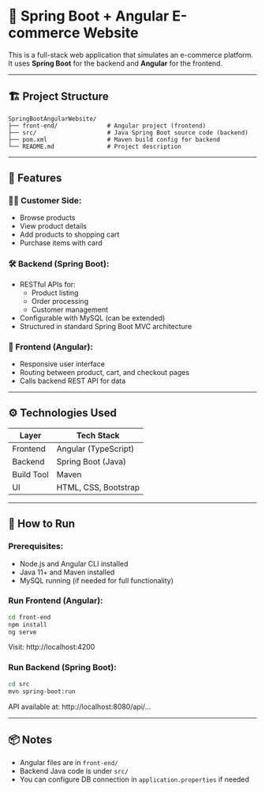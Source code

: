 
# 🛒 Spring Boot + Angular E-commerce Website

This is a full-stack web application that simulates an e-commerce platform. It uses **Spring Boot** for the backend and **Angular** for the frontend.

---

## 🏗️ Project Structure

```
SpringBootAngularWebsite/
├── front-end/              # Angular project (frontend)
├── src/                    # Java Spring Boot source code (backend)
├── pom.xml                 # Maven build config for backend
└── README.md               # Project description
```

---

## 🌟 Features

### 🧑‍💻 Customer Side:
- Browse products
- View product details
- Add products to shopping cart
- Purchase items with card

### 🛠️ Backend (Spring Boot):
- RESTful APIs for:
  - Product listing
  - Order processing
  - Customer management
- Configurable with MySQL (can be extended)
- Structured in standard Spring Boot MVC architecture

### 🎨 Frontend (Angular):
- Responsive user interface
- Routing between product, cart, and checkout pages
- Calls backend REST API for data

---

## ⚙️ Technologies Used

| Layer      | Tech Stack               |
|------------|--------------------------|
| Frontend   | Angular (TypeScript)     |
| Backend    | Spring Boot (Java)       |
| Build Tool | Maven                    |
| UI         | HTML, CSS, Bootstrap     |

---

## 🚀 How to Run

### Prerequisites:
- Node.js and Angular CLI installed
- Java 11+ and Maven installed
- MySQL running (if needed for full functionality)

### Run Frontend (Angular):
```bash
cd front-end
npm install
ng serve
```

Visit: http://localhost:4200

### Run Backend (Spring Boot):
```bash
cd src
mvn spring-boot:run
```

API available at: http://localhost:8080/api/...

---

## 📦 Notes

- Angular files are in `front-end/`
- Backend Java code is under `src/`
- You can configure DB connection in `application.properties` if needed
